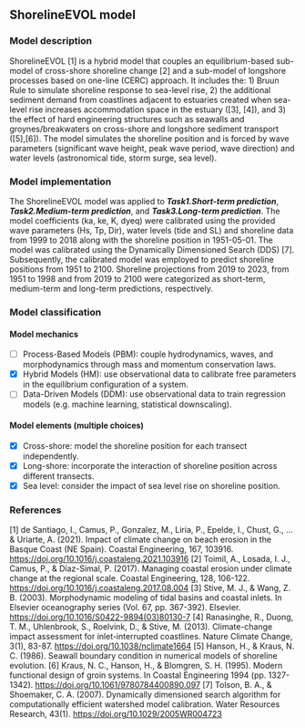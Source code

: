## ShorelineEVOL model

### Model description
ShorelineEVOL [1] is a hybrid model that couples an equilibrium-based sub-model of cross-shore shoreline change [2] and a sub-model of longshore processes based on one-line (CERC) approach. It includes the: 1) Bruun Rule to simulate shoreline response to sea-level rise, 2) the additional sediment demand from coastlines adjacent to estuaries created when sea-level rise increases accommodation space in the estuary ([3], [4]), and 3) the effect of hard engineering structures such as seawalls and groynes/breakwaters on cross-shore and longshore sediment transport ([5],[6]).
The model simulates the shoreline position and is forced by wave parameters (significant wave height, peak wave period, wave direction) and water levels (astronomical tide, storm surge, sea level).

### Model implementation
The ShorelineEVOL model was applied to ***Task1.Short-term prediction***, ***Task2.Medium-term prediction***, and ***Task3.Long-term prediction***. The model coefficients (ka, ke, K, dyeq) were calibrated using the provided wave parameters (Hs, Tp, Dir), water levels (tide and SL) and shoreline data from 1999 to 2018 along with the shoreline position in 1951-05-01. The model was calibrated using the Dynamically Dimensioned Search (DDS) [7].
Subsequently, the calibrated model was employed to predict shoreline positions from 1951 to 2100. Shoreline projections from 2019 to 2023, from 1951 to 1998 and from 2019 to 2100 were categorized as short-term, medium-term and long-term predictions, respectively. 

### Model classification
#### Model mechanics
- [ ] Process-Based Models (PBM): couple hydrodynamics, waves, and morphodynamics through mass and momentum conservation laws.
- [x] Hybrid Models (HM): use observational data to calibrate free parameters in the equilibrium configuration of a system.
- [ ] Data-Driven Models (DDM): use observational data to train regression models (e.g. machine learning, statistical downscaling).
#### Model elements (multiple choices)
- [x] Cross-shore: model the shoreline position for each transect independently.
- [x] Long-shore: incorporate the interaction of shoreline position across different transects.
- [x] Sea level: consider the impact of sea level rise on shoreline position.

### References
[1] de Santiago, I., Camus, P., Gonzalez, M., Liria, P., Epelde, I., Chust, G., ... & Uriarte, A. (2021). Impact of climate change on beach erosion in the Basque Coast (NE Spain). Coastal Engineering, 167, 103916.
https://doi.org/10.1016/j.coastaleng.2021.103916
[2] Toimil, A., Losada, I. J., Camus, P., & Díaz-Simal, P. (2017). Managing coastal erosion under climate change at the regional scale. Coastal Engineering, 128, 106-122.
https://doi.org/10.1016/j.coastaleng.2017.08.004
[3] Stive, M. J., & Wang, Z. B. (2003). Morphodynamic modeling of tidal basins and coastal inlets. In Elsevier oceanography series (Vol. 67, pp. 367-392). Elsevier.
https://doi.org/10.1016/S0422-9894(03)80130-7
[4] Ranasinghe, R., Duong, T. M., Uhlenbrook, S., Roelvink, D., & Stive, M. (2013). Climate-change impact assessment for inlet-interrupted coastlines. Nature Climate Change, 3(1), 83-87.
https://doi.org/10.1038/nclimate1664
[5] Hanson, H., & Kraus, N. C. (1986). Seawall boundary condition in numerical models of shoreline evolution.
[6] Kraus, N. C., Hanson, H., & Blomgren, S. H. (1995). Modern functional design of groin systems. In Coastal Engineering 1994 (pp. 1327-1342).
https://doi.org/10.1061/9780784400890.097
[7] Tolson, B. A., & Shoemaker, C. A. (2007). Dynamically dimensioned search algorithm for computationally efficient watershed model calibration. Water Resources Research, 43(1).
https://doi.org/10.1029/2005WR004723

